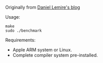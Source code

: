Originally from [Daniel Lemire's blog](https://github.com/lemire/Code-used-on-Daniel-Lemire-s-blog/tree/master/2023/03/21)

Usage:
```
make
sudo ./benchmark
```

Requirements:

- Apple ARM system or Linux.
- Complete compiler system pre-installed.